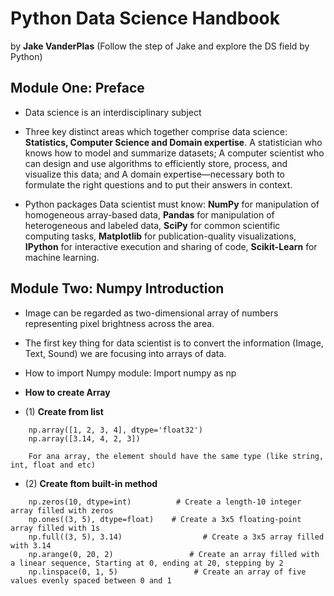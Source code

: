 # Python Data Science Handbook 
 
by **Jake VanderPlas**  (Follow the step of Jake and explore the DS field by Python)

## Module One: Preface 

*  Data science is an interdisciplinary subject

*  Three key distinct areas which together comprise data science: **Statistics, Computer Science and Domain expertise**.  A statistician who knows how to model and summarize
datasets; A computer scientist who can design and use algorithms to efficiently store, process, and visualize this data; and A domain expertise—necessary both to formulate the right questions and to put their answers in context.

*  Python packages Data scientist must know: **NumPy** for manipulation of homogeneous array-based data, **Pandas** for manipulation of heterogeneous and labeled data, **SciPy** for common scientific computing tasks, **Matplotlib** for publication-quality visualizations, **IPython** for interactive execution and sharing of code, **Scikit-Learn** for machine learning.

## Module Two: Numpy Introduction

*  Image can be regarded as two-dimensional array of numbers representing pixel brightness across the area.

*  The first key thing for data scientist is to convert the information (Image, Text, Sound) we are focusing into arrays of data.

*  How to import Numpy module: Import numpy as np

*  **How to create Array**   

  * (1) **Create from list** 
```
    np.array([1, 2, 3, 4], dtype='float32')
    np.array([3.14, 4, 2, 3])
```
        For ana array, the element should have the same type (like string, int, float and etc)
 * (2) **Create ftom built-in method**
```
    np.zeros(10, dtype=int)          # Create a length-10 integer array filled with zeros
    np.ones((3, 5), dtype=float)    # Create a 3x5 floating-point array filled with 1s
    np.full((3, 5), 3.14)                  # Create a 3x5 array filled with 3.14
    np.arange(0, 20, 2)                 # Create an array filled with a linear sequence, Starting at 0, ending at 20, stepping by 2
    np.linspace(0, 1, 5)                 # Create an array of five values evenly spaced between 0 and 1
    
```
